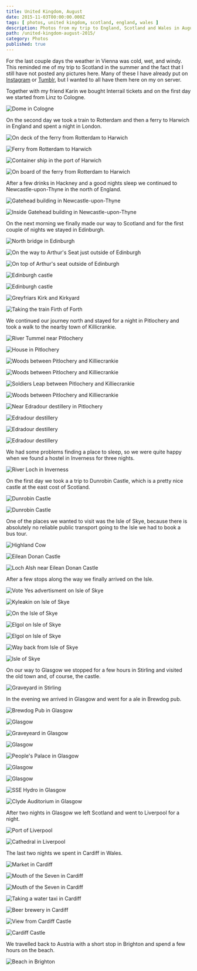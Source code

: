 ```yaml
---
title: United Kingdom, August 
date: 2015-11-03T00:00:00.000Z
tags: [ photos, united kingdom, scotland, england, wales ]
description: Photos from my trip to England, Scotland and Wales in August 2015.
path: /united-kingdom-august-2015/
category: Photos
published: true
---
```


For the last couple days the weather in Vienna was cold, wet, and windy. This reminded me of my trip to Scotland in the summer and the fact that I still have not posted any pictures here. Many of these I have already put on [Instagram](https://www.instagram.com/florian_/) or [Tumblr](http://42reasons.com), but I wanted to all have them here on my on server.

Together with my friend Karin we bought Interrail tickets and on the first day we started from Linz to Cologne.

![Dome in Cologne](IMG_0194.jpg)

On the second day we took a train to Rotterdam and then a ferry to Harwich in England and spent a night in London.

![On deck of the ferry from Rotterdam to Harwich](IMG_0183.jpg)

![Ferry from Rotterdam to Harwich](IMG_0186.jpg)

![Container ship in the port of Harwich](IMG_0189.jpg)

![On board of the ferry from Rotterdam to Harwich](IMG_0192.jpg)

After a few drinks in Hackney and a good nights sleep we continued to Newcastle-upon-Thyne in the north of England.

![Gatehead building in Newcastle-upon-Thyne](IMG_0180.jpg)

![Inside Gatehead building in Newcastle-upon-Thyne](IMG_0193.jpg)

On the next morning we finally made our way to Scotland and for the first couple of nights we stayed in Edinburgh.

![North bridge in Edinburgh](IMG_0197.jpg)

![On the way to Arthur's Seat just outside of Edinburgh](IMG_0201.jpg)

![On top of Arthur's seat outside of Edinburgh](IMG_0203.jpg)

![Edinburgh castle](IMG_0211.jpg)

![Edinburgh castle](IMG_0212.jpg)

![Greyfriars Kirk and Kirkyard](IMG_0213.jpg)

![Taking the train Firth of Forth](IMG_0216.jpg)

We continued our journey north and stayed for a night in Pitlochery and took a walk to the nearby town of Killicrankie.

![River Tummel near Pitlochery](IMG_0217.jpg)

![House in Pitlochery](IMG_0218.jpg)

![Woods between Pitlochery and Killiecrankie](IMG_0220.jpg)

![Woods between Pitlochery and Killiecrankie](IMG_0221.jpg)

![Soldiers Leap between Pitlochery and Killiecrankie](IMG_0222.jpg)

![Woods between Pitlochery and Killiecrankie](IMG_0224.jpg)

![Near Edradour destillery in Pitlochery](IMG_0226.jpg)

![Edradour destillery](IMG_0227.jpg)

![Edradour destillery](IMG_0228.jpg)

![Edradour destillery](IMG_0229.jpg)

We had some problems finding a place to sleep, so we were quite happy when we found a hostel in Inverness for three nights.

![River Loch in Inverness](IMG_0230.jpg)

On the first day we took a a trip to Dunrobin Castle, which is a pretty nice castle at the east cost of Scotland.

![Dunrobin Castle](IMG_0233.jpg)

![Dunrobin Castle](IMG_0234.jpg)

One of the places we wanted to visit was the Isle of Skye, because there is absolutely no reliable public transport going to the Isle we had to book a bus tour.

![Highland Cow](IMG_0239.jpg)

![Eilean Donan Castle](IMG_0241.jpg)

![Loch Alsh near Eilean Donan Castle](IMG_0242.jpg)

After a few stops along the way we finally arrived on the Isle.

![Vote Yes advertisment on Isle of Skye](IMG_0243.jpg)

![Kyleakin on Isle of Skye](IMG_0244.jpg)

![On the Isle of Skye](IMG_0246.jpg)

![Elgol on Isle of Skye](IMG_0247.jpg)

![Elgol on Isle of Skye](IMG_0249.jpg)

![Way back from Isle of Skye](IMG_0250.jpg)

![Isle of Skye](IMG_0253.jpg)

On our way to Glasgow we stopped for a few hours in Stirling and visited the old town and, of course, the castle.

![Graveyard in Stirling](IMG_0255.jpg)

In the evening we arrived in Glasgow and went for a ale in Brewdog pub.

![Brewdog Pub in Glasgow](IMG_0260.jpg)

![Glasgow](IMG_0262.jpg)

![Graveyeard in Glasgow](IMG_0263.jpg)

![Glasgow](IMG_0265.jpg)

![People\'s Palace in Glasgow](IMG_0266.jpg)

![Glasgow](IMG_0267.jpg)

![Glasgow](IMG_0268.jpg)

![SSE Hydro in Glasgow](IMG_0269.jpg)

![Clyde Auditorium in Glasgow](IMG_0270.jpg)

After two nights in Glasgow we left Scotland and went to Liverpool for a night.

![Port of Liverpool](IMG_0271.jpg)

![Cathedral in Liverpool](IMG_0273.jpg)

The last two nights we spent in Cardiff in Wales.

![Market in Cardiff](IMG_0276.jpg)

![Mouth of the Seven in Cardiff](IMG_0279.jpg)

![Mouth of the Seven in Cardiff](IMG_0280.jpg)

![Taking a water taxi in Cardiff](IMG_0281.jpg)

![Beer brewery in Cardiff](IMG_0282.jpg)

![View from Cardiff Castle](IMG_0283.jpg)

![Cardiff Castle](IMG_0285.jpg)

We travelled back to Austria with a short stop in Brighton and spend a few hours on the beach.

![Beach in Brighton](IMG_0286.jpg)
